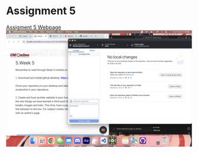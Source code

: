 # Assignment 5
[Assigment 5 Webpage](https://kaelim.github.io/WebDesignHomework/Assignment5/)
![desktop](./images/desktop.png)
